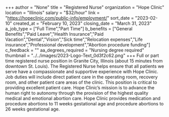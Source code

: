 +++
author = "None"
title = "Registered Nurse"
organization = "Hope Clinic"
location = "Illinois"
salary = "$32/hour"
link = "https://hopeclinic.com/public-info/employment/"
sort_date = "2023-02-10"
created_at = "February 10, 2023"
closing_date = "March 31, 2023"
a_job_type = ["Full Time","Part Time"]
b_benefits = ["General Benefits","Paid Leave","Health Insurance","Paid Vacation","Dental","Vision","Sick time","Relocation expenses","Life insurance","Professional development","Abortion procedure funding"]
c_feedback = ""
aa_degrees_required = "Nursing degree required"
thumbnail = "../../images/2023-Logo-Text_0d3f2c62.png"
+++
Full or part time registered nurse position in Granite City, Illinois (about 15 minutes from downtown St. Louis). The Registered Nurse helps ensure that all patients we serve have a compassionate and supportive experience with Hope Clinic. Job duties will include direct patient care in the operating room, recovery room, and other patient care areas of the clinic.  This position is critical to providing excellent patient care.  Hope Clinic’s mission is to advance the human right to autonomy through the provision of the highest quality medical and emotional abortion care.  Hope Clinic provides medication  and procedure abortions to 11 weeks gestational age and procedure abortions to 26 weeks gestational age.